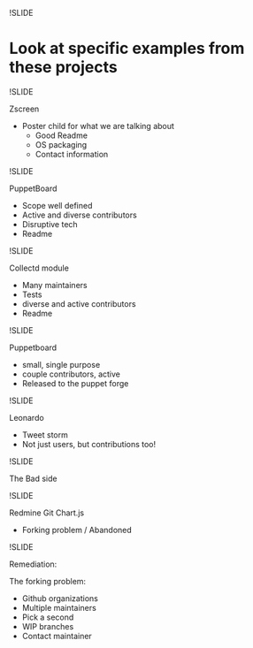 !SLIDE

# Look at specific examples from these projects

!SLIDE

Zscreen

* Poster child for what we are talking about
  * Good Readme
  * OS packaging
  * Contact information

!SLIDE

PuppetBoard

* Scope well defined
* Active and diverse contributors
* Disruptive tech
* Readme

!SLIDE

Collectd module

* Many maintainers
* Tests
* diverse and active contributors
* Readme

!SLIDE

Puppetboard 

* small, single purpose
* couple contributors, active
* Released to the puppet forge


!SLIDE

Leonardo

* Tweet storm
* Not just users, but contributions too!


!SLIDE

The Bad side


!SLIDE

Redmine Git
Chart.js

* Forking problem / Abandoned



!SLIDE

Remediation:

The forking problem:

  * Github organizations
  * Multiple maintainers
  * Pick a second
  * WIP branches
  * Contact maintainer












